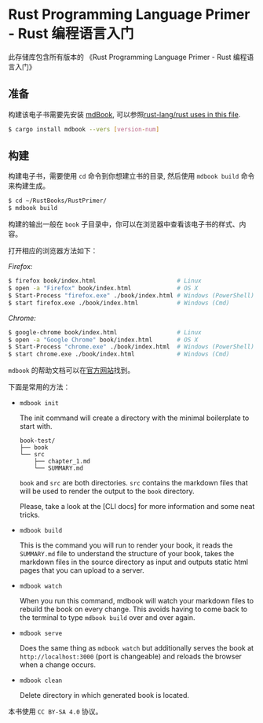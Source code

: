 # Rust Programming Language Primer - Rust 编程语言入门

此存储库包含所有版本的 《Rust Programming Language Primer - Rust 编程语言入门》

## 准备

构建该电子书需要先安装 [mdBook], 可以参照[rust-lang/rust uses in this file][rust-mdbook].

[mdBook]: https://github.com/azerupi/mdBook
[rust-mdbook]: https://github.com/rust-lang/rust/blob/master/src/tools/rustbook/Cargo.toml

```bash
$ cargo install mdbook --vers [version-num]
```

## 构建

构建电子书，需要使用 `cd` 命令到你想建立书的目录, 然后使用 `mdbook build` 命令来构建生成。

```bash
$ cd ~/RustBooks/RustPrimer/
$ mdbook build
```

构建的输出一般在 `book` 子目录中，你可以在浏览器中查看该电子书的样式、内容。

打开相应的浏览器方法如下：

_Firefox:_
```bash
$ firefox book/index.html                       # Linux
$ open -a "Firefox" book/index.html             # OS X
$ Start-Process "firefox.exe" ./book/index.html # Windows (PowerShell)
$ start firefox.exe ./book/index.html           # Windows (Cmd)
```

_Chrome:_
```bash
$ google-chrome book/index.html                 # Linux
$ open -a "Google Chrome" book/index.html       # OS X
$ Start-Process "chrome.exe" ./book/index.html  # Windows (PowerShell)
$ start chrome.exe ./book/index.html            # Windows (Cmd)
```

 `mdbook` 的帮助文档可以在[官方网站](https://rust-lang-nursery.github.io/mdBook/)找到。

下面是常用的方法：

- `mdbook init`

    The init command will create a directory with the minimal boilerplate to
    start with.

    ```text
    book-test/
    ├── book
    └── src
        ├── chapter_1.md
        └── SUMMARY.md
    ```

    `book` and `src` are both directories. `src` contains the markdown files
    that will be used to render the output to the `book` directory.

    Please, take a look at the [CLI docs] for more information and some neat tricks.

- `mdbook build`

    This is the command you will run to render your book, it reads the
    `SUMMARY.md` file to understand the structure of your book, takes the
    markdown files in the source directory as input and outputs static html
    pages that you can upload to a server.

- `mdbook watch`

    When you run this command, mdbook will watch your markdown files to rebuild
    the book on every change. This avoids having to come back to the terminal
    to type `mdbook build` over and over again.

- `mdbook serve`

    Does the same thing as `mdbook watch` but additionally serves the book at
    `http://localhost:3000` (port is changeable) and reloads the browser when a
    change occurs.

- `mdbook clean`

    Delete directory in which generated book is located.

本书使用 `CC BY-SA 4.0` 协议。